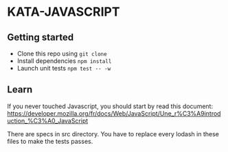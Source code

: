 # KATA-JAVASCRIPT

## Getting started

 - Clone this repo using `git clone`
 - Install dependencies `npm install`
 - Launch unit tests `npm test -- -w`

## Learn
If you never touched Javascript, you should start by read this document:
https://developer.mozilla.org/fr/docs/Web/JavaScript/Une_r%C3%A9introduction_%C3%A0_JavaScript


There are specs in src directory. You have to replace every lodash in these files to make the tests passes.
